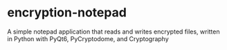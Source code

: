 # encryption-notepad
A simple notepad application that reads and writes encrypted files, written in Python with PyQt6, PyCryptodome, and Cryptography
